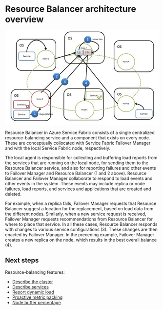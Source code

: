 <properties
   pageTitle="Resource Balancer architecture | Microsoft Azure"
   description="An architectural overview of Service Fabric Resource Balancer."
   services="service-fabric"
   documentationCenter=".net"
   authors="GaugeField"
   manager="timlt"
   editor=""/>

<tags
   ms.service="Service-Fabric"
   ms.devlang="dotnet"
   ms.topic="article"
   ms.tgt_pltfrm="NA"
   ms.workload="NA"
   ms.date="09/03/2015"
   ms.author="masnider"/>

# Resource Balancer architecture overview
![Resource Balancer Architecture][Image1]

Resource Balancer in Azure Service Fabric consists of a single centralized resource-balancing service and a component that exists on every node. These are conceptually collocated with Service Fabric Failover Manager and with the local Service Fabric node, respectively.

The local agent is responsible for collecting and buffering load reports from the services that are running on the local node, for sending them to the Resource Balancer service, and also for reporting failures and other events to Failover Manager and Resource Balancer (1 and 2 above). Resource Balancer and Failover Manager collaborate to respond to load events and other events in the system. These events may include replica or node failures, load reports, and services and applications that are created and deleted.

For example, when a replica fails, Failover Manager requests that Resource Balancer suggest a location for the replacement, based on load data from the different nodes. Similarly, when a new service request is received, Failover Manager requests recommendations from Resource Balancer for where to place that service. In all these cases, Resource Balancer responds with changes to various service configurations (3). These changes are then enacted by Failover Manager. In the preceding example, Failover Manager creates a new replica on the node, which results in the best overall balance (4).

<!--Every topic should have next steps and links to the next logical set of content to keep the customer engaged-->

## Next steps
Resource-balancing features:

* [Describe the cluster](service-fabric-resource-balancer-cluster-description.md)
* [Describe services](service-fabric-resource-balancer-service-description.md)
* [Report dynamic load](service-fabric-resource-balancer-dynamic-load-reporting.md)
* [Proactive metric packing](service-fabric-resource-balancer-proactive-metric-packing.md)
* [Node buffer percentage](service-fabric-resource-balancer-node-buffer-percentage.md)

[Image1]: media/service-fabric-resource-balancer-architecture/Service-Fabric-Resource-Balancer-Architecture.png
